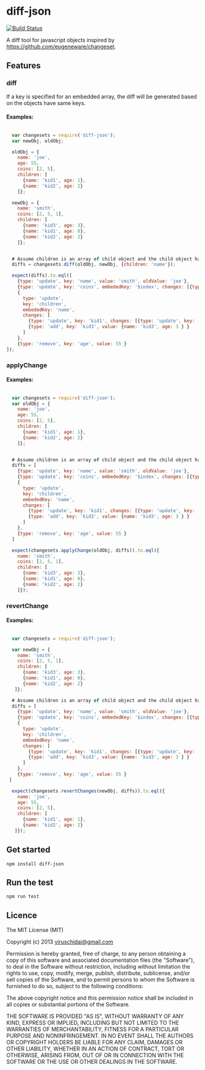 # diff-json
[![Build Status](https://travis-ci.org/viruschidai/diff-json.png?branch=master)](https://travis-ci.org/viruschidai/diff-json)

A diff tool for javascript objects inspired by https://github.com/eugeneware/changeset.

## Features

### diff

If a key is specified for an embedded array, the diff will be generated based on the objects have same keys.

#### Examples:

```javascript

  var changesets = require('diff-json');
  var newObj, oldObj;

  oldObj = {
    name: 'joe',
    age: 55,
    coins: [2, 5],
    children: [
      {name: 'kid1', age: 1},
      {name: 'kid2', age: 2}
    ]};

  newObj = {
    name: 'smith',
    coins: [2, 5, 1],
    children: [
      {name: 'kid3', age: 3},
      {name: 'kid1', age: 0},
      {name: 'kid2', age: 2}
    ]};


  # Assume children is an array of child object and the child object has 'name' as its primary key
  diffs = changesets.diff(oldObj, newObj, {children: 'name'});

  expect(diffs).to.eql([
    {type: 'update', key: 'name', value: 'smith', oldValue: 'joe'},
    {type: 'update', key: 'coins', embededKey: '$index', changes: [{type: 'add', key: '2', value: 1 } ] },
    {
      type: 'update',
      key: 'children',
      embededKey: 'name',
      changes: [
        {type: 'update', key: 'kid1', changes: [{type: 'update', key: 'age', value: 0, oldValue: 1 } ] },
        {type: 'add', key: 'kid3', value: {name: 'kid3', age: 3 } }
      ]
    },
    {type: 'remove', key: 'age', value: 55 }
]);
```

### applyChange
#### Examples:

```javascript

  var changesets = require('diff-json');
  var oldObj = {
    name: 'joe',
    age: 55,
    coins: [2, 5],
    children: [
      {name: 'kid1', age: 1},
      {name: 'kid2', age: 2}
    ]};


  # Assume children is an array of child object and the child object has 'name' as its primary key
  diffs = [
    {type: 'update', key: 'name', value: 'smith', oldValue: 'joe'},
    {type: 'update', key: 'coins', embededKey: '$index', changes: [{type: 'add', key: '2', value: 1 } ] },
    {
      type: 'update',
      key: 'children',
      embededKey: 'name',
      changes: [
        {type: 'update', key: 'kid1', changes: [{type: 'update', key: 'age', value: 0, oldValue: 1 } ] },
        {type: 'add', key: 'kid3', value: {name: 'kid3', age: 3 } }
      ]
    },
    {type: 'remove', key: 'age', value: 55 }
  ]

  expect(changesets.applyChange(oldObj, diffs)).to.eql({
    name: 'smith',
    coins: [2, 5, 1],
    children: [
      {name: 'kid3', age: 3},
      {name: 'kid1', age: 0},
      {name: 'kid2', age: 2}
    ]});

```

### revertChange
#### Examples:

```javascript

  var changesets = require('diff-json');

  var newObj = {
    name: 'smith',
    coins: [2, 5, 1],
    children: [
      {name: 'kid3', age: 3},
      {name: 'kid1', age: 0},
      {name: 'kid2', age: 2}
   ]};

  # Assume children is an array of child object and the child object has 'name' as its primary key
  diffs = [
    {type: 'update', key: 'name', value: 'smith', oldValue: 'joe'},
    {type: 'update', key: 'coins', embededKey: '$index', changes: [{type: 'add', key: '2', value: 1 } ] },
    {
      type: 'update',
      key: 'children',
      embededKey: 'name',
      changes: [
        {type: 'update', key: 'kid1', changes: [{type: 'update', key: 'age', value: 0, oldValue: 1 } ] },
        {type: 'add', key: 'kid3', value: {name: 'kid3', age: 3 } }
      ]
    },
    {type: 'remove', key: 'age', value: 55 }
 ]

  expect(changesets.revertChanges(newObj, diffs)).to.eql({
    name: 'joe',
    age: 55,
    coins: [2, 5],
    children: [
      {name: 'kid1', age: 1},
      {name: 'kid2', age: 2}
   ]});

```

## Get started

```
npm install diff-json
```

## Run the test
```
npm run test
```

## Licence

The MIT License (MIT)

Copyright (c) 2013 viruschidai@gmail.com

Permission is hereby granted, free of charge, to any person obtaining a copy of this software and associated documentation files (the "Software"), to deal in the Software without restriction, including without limitation the rights to use, copy, modify, merge, publish, distribute, sublicense, and/or sell copies of the Software, and to permit persons to whom the Software is furnished to do so, subject to the following conditions:

The above copyright notice and this permission notice shall be included in all copies or substantial portions of the Software.

THE SOFTWARE IS PROVIDED "AS IS", WITHOUT WARRANTY OF ANY KIND, EXPRESS OR IMPLIED, INCLUDING BUT NOT LIMITED TO THE WARRANTIES OF MERCHANTABILITY, FITNESS FOR A PARTICULAR PURPOSE AND NONINFRINGEMENT. IN NO EVENT SHALL THE AUTHORS OR COPYRIGHT HOLDERS BE LIABLE FOR ANY CLAIM, DAMAGES OR OTHER LIABILITY, WHETHER IN AN ACTION OF CONTRACT, TORT OR OTHERWISE, ARISING FROM, OUT OF OR IN CONNECTION WITH THE SOFTWARE OR THE USE OR OTHER DEALINGS IN THE SOFTWARE.

